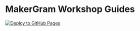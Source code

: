 # MakerGram Workshop Guides 
[![Deploy to GitHub Pages](https://github.com/MakerGram/workshops/actions/workflows/main.yml/badge.svg)](https://github.com/MakerGram/workshops/actions/workflows/main.yml) 

